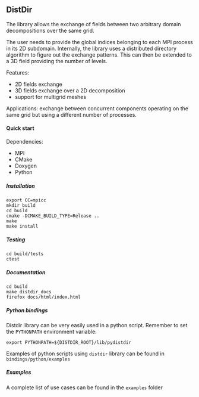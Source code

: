 ## DistDir
The library allows the exchange of fields between two arbitrary domain decompositions over the same grid.

The user needs to provide the global indices belonging to each MPI process in its 2D subdomain. Internally, the library uses a distributed directory algorithm to figure out the exchange patterns. This can then be extended to a 3D field providing the number of levels.

Features:
 - 2D fields exchange
 - 3D fields exchange over a 2D decomposition
 - support for multigrid meshes

Applications: exchange between concurrent components operating on the same grid but using a different number of processes.

#### Quick start

Dependencies:
 - MPI
 - CMake
 - Doxygen
 - Python

##### Installation
```
export CC=mpicc
mkdir build
cd build
cmake -DCMAKE_BUILD_TYPE=Release ..
make
make install
```

##### Testing
```
cd build/tests
ctest
```

##### Documentation
```
cd build
make distdir_docs
firefox docs/html/index.html
```

##### Python bindings
Distdir library can be very easily used in a python script. Remember to set the `PYTHONPATH` environment variable:
```
export PYTHONPATH=${DISTDIR_ROOT}/lib/pydistdir
```
Examples of python scripts using `distdir` library can be found in `bindings/python/examples`

##### Examples
A complete list of use cases can be found in the `examples` folder
